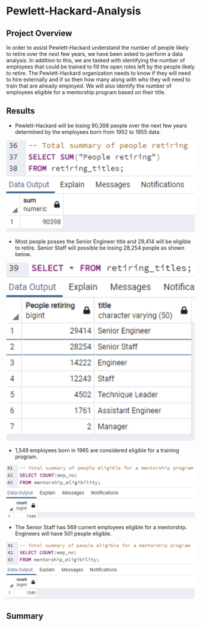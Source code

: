 # Pewlett-Hackard-Analysis
## Project Overview
In order to assist Pewlett-Hackard understand the number of people likely to retire over the next few years, we have been asked to perform a data analysis. In addition to this, we are tasked with identifying the number of employees that could be trained to fill the open roles left by the people likely to retire. The Pewlett-Hackard organization needs to know if they will need to hire externally and if so then how many along with who they will need to train that are already employed. We will also identify the number of employees eligible for a mentorship program based on their title.

## Results
- Pewlett-Hackard will be losing 90,398 people over the next few years determined by the employees born from 1952 to 1955 data.

![Retiring.png](https://github.com/jipelletier/Pewlett-Hackard-Analysis/blob/main/retiring.png)

- Most people posses the Senior Engineer title and 29,414 will be eligible to retire. Senior Staff will possible be losing 28,254 people as shown below.

![RetiringTitles.png](https://github.com/jipelletier/Pewlett-Hackard-Analysis/blob/main/RetiringTitles.png)

- 1,549 employees born in 1965 are considered eligible for a training program.

![Mentorshipeligible.png](https://github.com/jipelletier/Pewlett-Hackard-Analysis/blob/main/Mentorshipeligible.png)

- The Senior Staff has 569 current employees eligible for a mentorship. Engineers will have 501 people eligible.

![Mentorship.png](https://github.com/jipelletier/Pewlett-Hackard-Analysis/blob/main/mentorship.png)

## Summary
